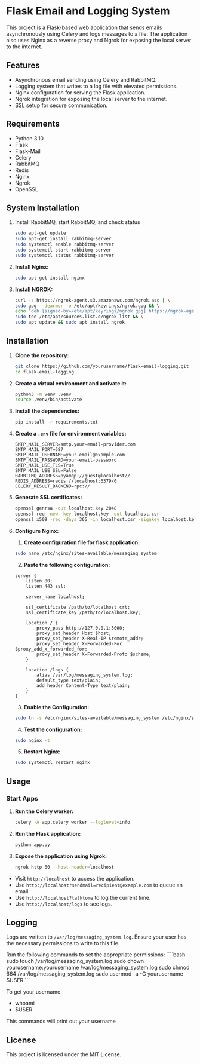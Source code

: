 # Flask Email and Logging System

This project is a Flask-based web application that sends emails asynchronously using Celery and logs messages to a file. The application also uses Nginx as a reverse proxy and Ngrok for exposing the local server to the internet.

## Features

- Asynchronous email sending using Celery and RabbitMQ.
- Logging system that writes to a log file with elevated permissions.
- Nginx configuration for serving the Flask application.
- Ngrok integration for exposing the local server to the internet.
- SSL setup for secure communication.

## Requirements

- Python 3.10
- Flask
- Flask-Mail
- Celery
- RabbitMQ
- Redis
- Nginx
- Ngrok
- OpenSSL

## System Installation
1. Install RabbitMQ, start RabbitMQ, and check status
    ```bash
    sudo apt-get update
    sudo apt-get install rabbitmq-server
    sudo systemctl enable rabbitmq-server
    sudo systemctl start rabbitmq-server
    sudo systemctl status rabbitmq-server
    ```
2. **Install Nginx:**
    ```bash
    sudo apt-get install nginx
    ```
3. **Install NGROK:**
    ```bash
    curl -s https://ngrok-agent.s3.amazonaws.com/ngrok.asc | \
    sudo gpg --dearmor -o /etc/apt/keyrings/ngrok.gpg && \
    echo "deb [signed-by=/etc/apt/keyrings/ngrok.gpg] https://ngrok-agent.s3.amazonaws.com buster main" | \
    sudo tee /etc/apt/sources.list.d/ngrok.list && \
    sudo apt update && sudo apt install ngrok
    ```

## Installation

1. **Clone the repository:**
    ```bash
    git clone https://github.com/yourusername/flask-email-logging.git
    cd flask-email-logging
    ```

2. **Create a virtual environment and activate it:**
    ```bash
    python3 -m venv .venv
    source .venv/bin/activate
    ```

3. **Install the dependencies:**
    ```bash
    pip install -r requirements.txt
    ```

4. **Create a `.env` file for environment variables:**
    ```plaintext
    SMTP_MAIL_SERVER=smtp.your-email-provider.com
    SMTP_MAIL_PORT=587
    SMTP_MAIL_USERNAME=your-email@example.com
    SMTP_MAIL_PASSWORD=your-email-password
    SMTP_MAIL_USE_TLS=True
    SMTP_MAIL_USE_SSL=False
    RABBITMQ_ADDRESS=pyamqp://guest@localhost//
    REDIS_ADDRESS=redis://localhost:6379/0
    CELERY_RESULT_BACKEND=rpc://
    ```

5. **Generate SSL certificates:**
    ```bash
    openssl genrsa -out localhost.key 2048
    openssl req -new -key localhost.key -out localhost.csr
    openssl x509 -req -days 365 -in localhost.csr -signkey localhost.key -out localhost.crt
    ```

6. **Configure Nginx:**
    1. **Create configuration file for flask application:**
    ```bash
    sudo nano /etc/nginx/sites-available/messaging_system
    ```
    2. **Paste the following configuration:**
    ```nginx
    server {
        listen 80;
        listen 443 ssl;

        server_name localhost;

        ssl_certificate /path/to/localhost.crt;
        ssl_certificate_key /path/to/localhost.key;

        location / {
            proxy_pass http://127.0.0.1:5000;
            proxy_set_header Host $host;
            proxy_set_header X-Real-IP $remote_addr;
            proxy_set_header X-Forwarded-For $proxy_add_x_forwarded_for;
            proxy_set_header X-Forwarded-Proto $scheme;
        }

        location /logs {
            alias /var/log/messaging_system.log;
            default_type text/plain;
            add_header Content-Type text/plain;
        }
    }
    ```
    3. **Enable the Configuration:**
    ```bash
    sudo ln -s /etc/nginx/sites-available/messaging_system /etc/nginx/sites-enabled
    ```
    4. **Test the configuration:**
    ```bash
    sudo nginx -t
    ```
    5. **Restart Nginx:**
    ```bash
    sudo systemctl restart nginx
    ```

## Usage

### Start Apps

1. **Run the Celery worker:**
    ```bash
    celery -A app.celery worker --loglevel=info
    ```

2. **Run the Flask application:**
    ```bash
    python app.py
    ```

3. **Expose the application using Ngrok:**
    ```bash
    ngrok http 80 --host-header=localhost
    ```

- Visit `http://localhost` to access the application.
- Use `http://localhost?sendmail=recipient@example.com` to queue an email.
- Use `http://localhost?talktome` to log the current time.
- Use `http://localhost/logs` to see logs.

## Logging

Logs are written to `/var/log/messaging_system.log`. Ensure your user has the necessary permissions to write to this file.

Run the following commands to set the appropriate permissions:
    ````bash
    sudo touch /var/log/messaging_system.log
    sudo chown yourusername:yourusername /var/log/messaging_system.log
    sudo chmod 664 /var/log/messaging_system.log
    sudo usermod -a -G yourusername $USER
    ```

To get your username
- whoami
- $USER

This commands will print out your username

## License

This project is licensed under the MIT License.